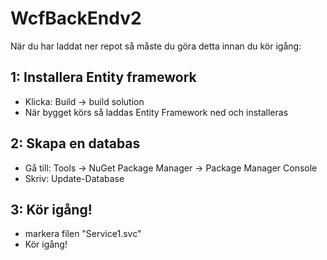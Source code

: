 # WcfBackEndv2

När du har laddat ner repot så måste du göra detta innan du kör igång:

## 1: Installera Entity framework
- Klicka: Build -> build solution
- När bygget körs så laddas Entity Framework ned och installeras

## 2: Skapa en databas
- Gå till: Tools -> NuGet Package Manager -> Package Manager Console
- Skriv: Update-Database

## 3: Kör igång!
- markera filen "Service1.svc"
- Kör igång! 





